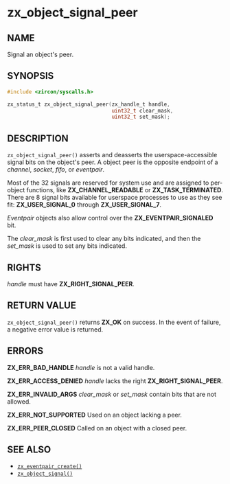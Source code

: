 # zx_object_signal_peer

## NAME

<!-- Updated by update-docs-from-fidl, do not edit. -->

Signal an object's peer.

## SYNOPSIS

<!-- Updated by update-docs-from-fidl, do not edit. -->

```c
#include <zircon/syscalls.h>

zx_status_t zx_object_signal_peer(zx_handle_t handle,
                                  uint32_t clear_mask,
                                  uint32_t set_mask);
```

## DESCRIPTION

`zx_object_signal_peer()` asserts and deasserts the userspace-accessible
signal bits on the object's peer. A object peer is the opposite endpoint of a
*channel*, *socket*, *fifo*, or *eventpair*.

Most of the 32 signals are reserved for system use and are assigned to
per-object functions, like **ZX_CHANNEL_READABLE** or **ZX_TASK_TERMINATED**. There
are 8 signal bits available for userspace processes to use as they see fit:
**ZX_USER_SIGNAL_0** through **ZX_USER_SIGNAL_7**.

*Eventpair* objects also allow control over the **ZX_EVENTPAIR_SIGNALED** bit.

The *clear_mask* is first used to clear any bits indicated, and then the
*set_mask* is used to set any bits indicated.

## RIGHTS

<!-- Updated by update-docs-from-fidl, do not edit. -->

*handle* must have **ZX_RIGHT_SIGNAL_PEER**.

## RETURN VALUE

`zx_object_signal_peer()` returns **ZX_OK** on success. In the event of
failure, a negative error value is returned.

## ERRORS

**ZX_ERR_BAD_HANDLE**  *handle* is not a valid handle.

**ZX_ERR_ACCESS_DENIED**  *handle* lacks the right **ZX_RIGHT_SIGNAL_PEER**.

**ZX_ERR_INVALID_ARGS**  *clear_mask* or *set_mask* contain bits that are not allowed.

**ZX_ERR_NOT_SUPPORTED**  Used on an object lacking a peer.

**ZX_ERR_PEER_CLOSED**  Called on an object with a closed peer.

## SEE ALSO

 - [`zx_eventpair_create()`]
 - [`zx_object_signal()`]

<!-- References updated by update-docs-from-fidl, do not edit. -->

[`zx_event_create()`]: event_create.md
[`zx_eventpair_create()`]: eventpair_create.md
[`zx_object_signal()`]: object_signal.md
